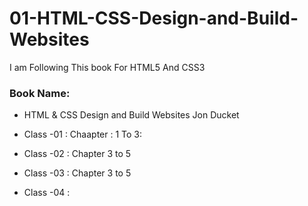 # 01-HTML-CSS-Design-and-Build-Websites

I am Following This  book For  HTML5 And CSS3  <br> 

### Book Name: <br/> 
* HTML & CSS Design and Build Websites Jon Ducket
* Class -01 : Chaapter : 1 To 3:

* Class -02 : Chapter 3 to 5

* Class -03 : Chapter 3 to 5
* Class -04 :
